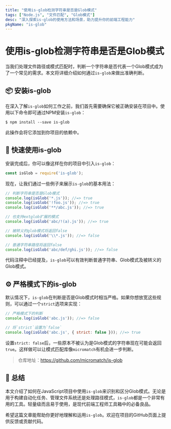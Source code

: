 ```yaml
---
title: "使用is-glob检测字符串是否是Glob模式"
tags: ["Node.js", "文件匹配", "Glob模式"]
desc: "深入探索is-glob的使用方法和场景，助力提升你的前端工程能力"
pkgName: "is-glob"
---
```


# 使用is-glob检测字符串是否是Glob模式

当我们处理文件路径或模式匹配时，判断一个字符串是否代表一个Glob模式成为了一个常见的需求。本文将详细介绍如何通过`is-glob`来做出准确判断。

## 📦 安装is-glob

在深入了解`is-glob`如何工作之前，我们首先需要确保它被正确安装在项目中。使用以下命令即可通过NPM安装`is-glob`：

```shell
$ npm install --save is-glob
```

此操作会将它添加到你项目的依赖中。

## 🚀 快速使用is-glob

安装完成后，你可以像这样在你的项目中引入`is-glob`：

```javascript
const isGlob = require('is-glob');
```

现在，让我们通过一些例子来展示`is-glob`的基本用法：

```javascript
// 判断字符串是否是Glob模式
console.log(isGlob('*.js')); //=> true
console.log(isGlob('!foo.js')); //=> true
console.log(isGlob('**/abc.js')); //=> true

// 也支持extglob扩展的模式
console.log(isGlob('abc/!(a).js')); //=> true

// 被转义的glob模式将返回false
console.log(isGlob('\\*.js')); //=> false

// 普通字符串路径将返回false
console.log(isGlob('abc/def/ghi.js')); //=> false
```

代码注释中已经提及，`is-glob`可以有效判断普通字符串、Glob模式及被转义的Glob模式。

## ⚙️ 严格模式下的is-glob

默认情况下，`is-glob`在判断是否是Glob模式时相当严格。如果你想放宽这些规则，可以通过一个`strict`选项来实现：

```javascript
// 严格模式下的判断
console.log(isGlob('abc.js')); //=> false

// 将`strict`设置为`false`
console.log(isGlob('abc.js', { strict: false })); //=> true
```

设置`strict: false`后，一些原本不被认为是Glob模式的字符串现在可能会返回`true`。这样做可以让模式匹配库像`micromatch`有机会进一步判断。

> 仓库地址：https://github.com/micromatch/is-glob

## 📝 总结

本文介绍了如何在JavaScript项目中使用`is-glob`来识别和区分Glob模式。无论是用于构建自动化任务、管理文件系统还是处理路径模式，`is-glob`都是一个非常有用的工具。轻量级而且易于使用，是现代前端工程师工具箱中的必备良品。

希望这篇文章能帮助你更好地理解和运用`is-glob`。欢迎在项目的GitHub页面上提供反馈或贡献代码。